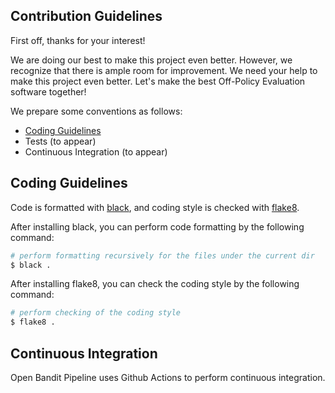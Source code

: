 ## Contribution Guidelines
First off, thanks for your interest!

We are doing our best to make this project even better. However, we recognize that there is ample room for improvement.
We need your help to make this project even better. 
Let's make the best Off-Policy Evaluation software together!

We prepare some conventions as follows:

- [Coding Guidelines](#coding-guidelines)
- Tests (to appear)
- Continuous Integration (to appear)

## Coding Guidelines

Code is formatted with [black](https://github.com/psf/black),
and coding style is checked with [flake8](http://flake8.pycqa.org).

After installing black, you can perform code formatting by the following command:

```bash
# perform formatting recursively for the files under the current dir
$ black .
```

After installing flake8, you can check the coding style by the following command:

```bash
# perform checking of the coding style
$ flake8 .
```

## Continuous Integration

Open Bandit Pipeline uses Github Actions to perform continuous integration.
